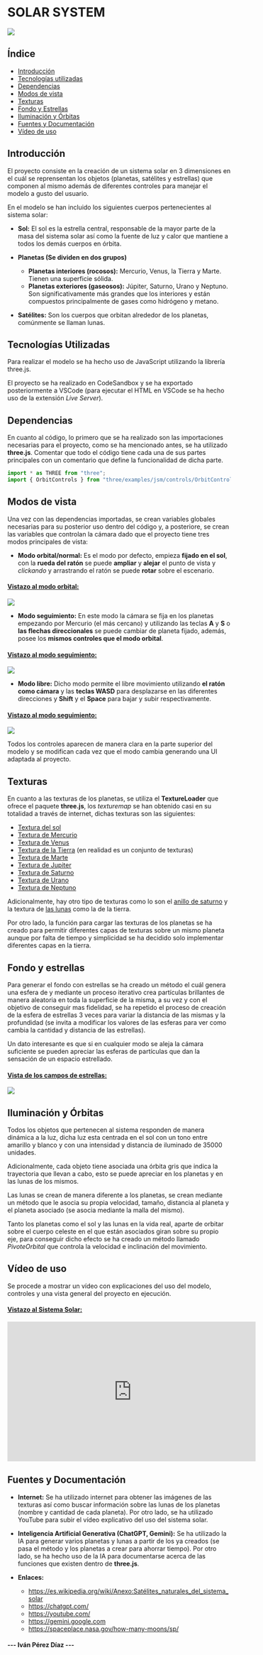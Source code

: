 <h1 style="text-weight: bold;">SOLAR SYSTEM</h1>

<img src="Images/general_system_image.png">

## Índice

- [Introducción](#introducción)
- [Tecnologías utilizadas](#tecnologías-utilizadas)
- [Dependencias](#dependencias)
- [Modos de vista](#modos-de-vista)
- [Texturas](#texturas)
- [Fondo y Estrellas](#fondo-y-estrellas)
- [Iluminación y Órbitas](#iluminación-y-órbitas)
- [Fuentes y Documentación](#fuentes-y-documentación)
- [Vídeo de uso](#vídeo-de-uso)

## Introducción

El proyecto consiste en la creación de un sistema solar en 3 dimensiones en el cuál se reprensentan los objetos (planetas, satélites y estrellas) que componen al mismo además de diferentes controles para manejar el modelo a gusto del usuario.

En el modelo se han incluido los siguientes cuerpos pertenecientes al sistema solar:

- **Sol:** El sol es la estrella central, responsable de la mayor parte de la masa del sistema solar así como la fuente de luz y calor que mantiene a todos los demás cuerpos en órbita.

- **Planetas (Se dividen en dos grupos)**
    - **Planetas interiores (rocosos):** Mercurio, Venus, la Tierra y Marte. Tienen una superficie sólida.
    - **Planetas exteriores (gaseosos):** Júpiter, Saturno, Urano y Neptuno. Son significativamente más grandes que los interiores y están compuestos principalmente de gases como hidrógeno y metano.

- **Satélites:** Son los cuerpos que orbitan alrededor de los planetas, comúnmente se llaman lunas.

## Tecnologías Utilizadas

Para realizar el modelo se ha hecho uso de JavaScript utilizando la librería three.js. 

El proyecto se ha realizado en CodeSandbox y se ha exportado posteriormente a VSCode (para ejecutar el HTML en VSCode se ha hecho uso de la extensión *Live Server*).

## Dependencias

En cuanto al código, lo primero que se ha realizado son las importaciones necesarias para el proyecto, como se ha mencionado antes, se ha utilizado **three.js**. Comentar que todo el código tiene cada una de sus partes principales con un comentario que define la funcionalidad de dicha parte.

```js
import * as THREE from "three";
import { OrbitControls } from "three/examples/jsm/controls/OrbitControls";
```

## Modos de vista

Una vez con las dependencias importadas, se crean variables globales necesarias para su posterior uso dentro del código y, a posteriore, se crean las variables que controlan la cámara dado que el proyecto tiene tres modos principales de vista:

- **Modo orbital/normal:** Es el modo por defecto, empieza **fijado en el sol**, con la **rueda del ratón** se puede **ampliar** y **alejar** el punto de vista y *clickando* y arrastrando el ratón se puede **rotar** sobre el escenario.

<h4 style="text-weight: bold; text-decoration: underline">Vistazo al modo orbital:</h4>

<img src="Images/orbital.png">

- **Modo seguimiento:** En este modo la cámara se fija en los planetas empezando por Mercurio (el más cercano) y utilizando las teclas **A** y **S** o **las flechas direccionales** se puede cambiar de planeta fijado, además, posee los **mismos controles que el modo orbital**.

<h4 style="text-weight: bold; text-decoration: underline">Vistazo al modo seguimiento:</h4>

<img src="Images/seguimiento.png">

- **Modo libre:** Dicho modo permite el libre movimiento utilizando **el ratón como cámara** y las **teclas WASD** para desplazarse en las diferentes direcciones y **Shift** y el **Space** para bajar y subir respectivamente.

<h4 style="text-weight: bold; text-decoration: underline">Vistazo al modo seguimiento:</h4>

<img src="Images/libre.png">

Todos los controles aparecen de manera clara en la parte superior del modelo y se modifican cada vez que el modo cambia generando una UI adaptada al proyecto.

## Texturas

En cuanto a las texturas de los planetas, se utiliza el **TextureLoader** que ofrece el paquete **three.js**, los *texturemap* se han obtenido casi en su totalidad a través de internet, dichas texturas son las siguientes:

- [Textura del sol](./src/Textures/sun_map2.png)
- [Textura de Mercurio](./src/Textures/mercurioMap.png)
- [Textura de Venus](./src/Textures/venus_map.jpg)
- [Textura de la Tierra](./src/Textures/planeta.jpg) (en realidad es un conjunto de texturas)
- [Textura de Marte](./src/Textures/marte.jpg)
- [Textura de Jupiter](./src/Textures/jupiter.jpg)
- [Textura de Saturno](./src/Textures/saturno.jpg)
- [Textura de Urano](./src/Textures/uranusMapa.jpg)
- [Textura de Neptuno](./src/Textures/neptunoMapa.jpg)

Adicionalmente, hay otro tipo de texturas como lo son el [anillo de saturno](./src/Textures/SaturnRings.png) y la textura de [las lunas](./src/Textures/moon_1024.jpg) como la de la tierra.

Por otro lado, la función para cargar las texturas de los planetas se ha creado para permitir diferentes capas de texturas sobre un mismo planeta aunque por falta de tiempo y simplicidad se ha decidido solo implementar diferentes capas en la tierra.

## Fondo y estrellas

Para generar el fondo con estrellas se ha creado un método el cuál genera una esfera de y mediante un proceso iterativo crea partículas brillantes de manera aleatoria en toda la superficie de la misma, a su vez y con el objetivo de conseguir mas fidelidad, se ha repetido el proceso de creación de la esfera de estrellas 3 veces para variar la distancia de las mismas y la profundidad (se invita a modificar los valores de las esferas para ver como cambia la cantidad y distancia de las estrellas).

Un dato interesante es que si en cualquier modo se aleja la cámara suficiente se pueden apreciar las esferas de partículas que dan la sensación de un espacio estrellado.

<h4 style="text-weight: bold; text-decoration: underline">Vista de los campos de estrellas:</h4>

<img src="./Images/estrellas.png">

## Iluminación y Órbitas

Todos los objetos que pertenecen al sistema responden de manera dinámica a la luz, dicha luz esta centrada en el sol con un tono entre amarillo y blanco y con una intensidad y distancia de iluminado de 35000 unidades.

Adicionalmente, cada objeto tiene asociada una órbita gris que indica la trayectoria que llevan a cabo, esto se puede apreciar en los planetas y en las lunas de los mismos.

Las lunas se crean de manera diferente a los planetas, se crean mediante un método que le asocia su propia velocidad, tamaño, distancia al planeta y el planeta asociado (se asocia mediante la malla del mismo).

Tanto los planetas como el sol y las lunas en la vida real, aparte de orbitar sobre el cuerpo celeste en el que están asociados giran sobre su propio eje, para conseguir dicho efecto se ha creado un método llamado *PivoteOrbital* que controla la velocidad e inclinación del movimiento.

## Vídeo de uso

Se procede a mostrar un vídeo con explicaciones del uso del modelo, controles y una vista general del proyecto en ejecución.

<h4 style="text-weight: bold; text-decoration: underline">Vistazo al Sistema Solar:</h4>

<iframe width="560" height="315" src="https://www.youtube.com/embed/VfV27RZLzvE?si=dHiPCzjPMz2mBEjX" title="YouTube video player" frameborder="0" allow="accelerometer; autoplay; clipboard-write; encrypted-media; gyroscope; picture-in-picture; web-share" referrerpolicy="strict-origin-when-cross-origin" allowfullscreen></iframe>

## Fuentes y Documentación

- **Internet:** Se ha utilizado internet para obtener las imágenes de las texturas así como buscar información sobre las lunas de los planetas (nombre y cantidad de cada planeta). Por otro lado, se ha utilizado YouTube para subir el vídeo explicativo del uso del sistema solar.

- **Inteligencia Artificial Generativa (ChatGPT, Gemini):** Se ha utilizado la IA para generar varios planetas y lunas a partir de los ya creados (se pasa el método y los planetas a crear para ahorrar tiempo). Por otro lado, se ha hecho uso de la IA para documentarse acerca de las funciones que existen dentro de **three.js**.

- **Enlaces:**
    - https://es.wikipedia.org/wiki/Anexo:Satélites_naturales_del_sistema_solar
    - https://chatgpt.com/
    - https://youtube.com/
    - https://gemini.google.com
    - https://spaceplace.nasa.gov/how-many-moons/sp/


<h4 style="text-weight: bold">--- Iván Pérez Díaz ---</h4>


